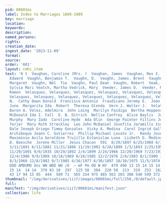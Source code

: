```yaml
---
pid: 00601mi
label: Index to Marriages 1869-1989
key: marriage
location: 
keywords: 
description: 
named_persons: 
rights: 
creation_date: 
ingest_date: '2023-11-09'
format: 
source: 
order: '601'
layout: cmhc_item
text: '0 t  Vaughan, Caroline (Mrs. )  Vaughan, James  Vaughan, Rex I.  Vaughan, Richard
  Edward  Vaughn, Benjamin T.  Vaughn, D.  Vaughn, James. Brent  Vaughn, John S.  Vaughn,
  Margaret  Vaughn, Nel  Tie  Vaughn, Paul Dean  Vaughn, Robert  Veak, J. E.  Veasman,
  Sylvia Mari Veatch, Martha Vedrick, Mary  Veeder, James O.  Veeder, Mary Ruth  Velarde,
  Ramon  Velasquez, Velasquez, Velasquez, Velasquez, Velasquez, Velasquez, Velasquez,
  Velasquez, Velasquez, Velasquez, Velasquez, Velasquez, Velasquez, Velasquez,  Catherine
  N.  Cathy Dawn Donald  Francisco Antonio  Fraudicano Jeremy E.  Joan Elaine Jodene
  June  Margarita Ida  Robert  Theresa Glenda  Vern J. Walter J.  Velata, Frank Velcoff,
  Baron A. Velez, Adelmira  John Laing  Marilyn Faidiga  Bertha Hoppens  Janet Margaret
  McDonald Ida I. Fall  E. B. Ditrich  Nellie Confrey  Alice Baylis  John J. Curley  John
  Murphy  Mary Zado  Caroline Hyde  Ada Olin  George Painter Fillins John G. McLaughlin  Joe.
  Terjer  Mary Ruth Streckley  Leo John McDaniel Josefita Jaramillo Isaac J. Espinosa  Scott
  Dale Joseph Griego Timmy Gonzales  Vicky A. Medina  Carol Ingrid Gallegos Eva Jocelyn
  Archibeque Joann C. Gutierrez  Phillip Michael Lovato Jr.  Randy Jose Flores Rogerio
  Maximinio Avila Geraldine Trujillo Estanislao Luna  Lizbeth D. Medina Corinne Mascarenas  Emma
  D. Boesche  Jorene Miller  Jesus Chacon  591  8/29/1897 6/25/1960 6/12/1938 7/16/1955
  3/11/1891 6/11/1881 11/21/1886 11/19/1902 6/28/1899 1/3/1893 2/25/1957 6/12/1894
  11/29/1891 9/6/1935 10/29/1892 2/4/1899 2/24/1966 12/20/1969 7/23/1938 2/5/1972
  12/4/1986 9/9/1989 10/18/1969 8/24/1985 12/2/1976 2/4/1983 8/1/1980 10/26/1984 1/18/1986
  8/3/1968 12/8/1982 9/7/1985 4/16/1977 6/30/1897 10/10/1975 11/5/1974  eo oOo fn  ~4N
  DOD AMDUMO Ons WN WDD WO /O  — mF Pm OO W NY  479 490 13 15 14 15 14 15 15 12 15
  15 14  14 14  379 83 10  297  125 58  304  220 58  213  319  253  162  287  202
  43 17 94 15 85  444  589 71  565 324 975 485 563 203 308 540 599 372 449 351 '
thumbnail: "/img/derivatives/iiif/images/00601mi/full/250,/0/default.jpg"
full: 
manifest: "/img/derivatives/iiif/00601mi/manifest.json"
collection: life
---
```

